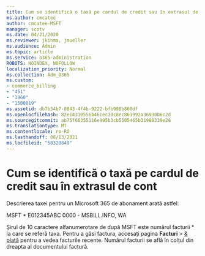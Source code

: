 ```yaml
---
title: Cum se identifică o taxă pe cardul de credit sau în extrasul de cont
ms.author: cmcatee
author: cmcatee-MSFT
manager: scotv
ms.date: 04/21/2020
ms.reviewer: jkinma, jmueller
ms.audience: Admin
ms.topic: article
ms.service: o365-administration
ROBOTS: NOINDEX, NOFOLLOW
localization_priority: Normal
ms.collection: Adm_O365
ms.custom:
- commerce_billing
- "451"
- "1960"
- "1500019"
ms.assetid: db7b34b7-0843-4f4b-9222-bfb998b860df
ms.openlocfilehash: 82e14310556b46cec30c8ec861992a36930b6c2d
ms.sourcegitcommit: ab75f66355116e995b3cb5505465b31989339e28
ms.translationtype: MT
ms.contentlocale: ro-RO
ms.lasthandoff: 08/13/2021
ms.locfileid: "58320849"
---
```

# <a name="how-to-identify-a-charge-on-your-credit-card-or-bank-statement"></a>Cum se identifică o taxă pe cardul de credit sau în extrasul de cont

Descrierea taxei pentru un Microsoft 365 de abonament arată astfel:
  
MSFT \* E012345ABC 0000 - MSBILL.INFO, WA
  
Șirul de 10 caractere alfanumerotare de după MSFT este numărul facturii \* la care se referă taxa. Pentru a găsi factura, accesați pagina **Facturi** \> [& plată](https://go.microsoft.com/fwlink/p/?linkid=848039) pentru a vedea facturile recente. Numărul facturii se află în colțul din dreapta al documentului factură.